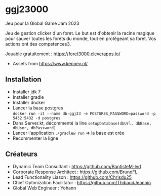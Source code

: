 # ggj23000

Jeu pour la Global Game Jam 2023

Jeu de gestion clicker d'un foret. Le but est d'obtenir la racine magique pour sauver toutes les forets du monde, tout en protégeant sa foret. Vos actions ont des competences3.

Jouable gratuitement : https://foret3000.cleverapps.io/

- Assets from https://www.kenney.nl/

## Installation

- Installer jdk 7
- Installer gradle
- Installer docker
- Lancer la base postgres  
`docker run -it --name db-ggj23 -e POSTGRES_PASSWORD=password -p 5432:5432 -d postgres`
- Dans Server.kt, décommenté la line `setupDatabase(dbUrl, dbBase, dbUser, dbPassword)`
- Lancer l'application `./gradlew run` => la base est crée
- Recommenter la ligne

## Créateurs

- Dynamic Team Consultant : https://github.com/BaptisteM-lvd
- Corporate Response Architect : https://github.com/BrunoFL
- Lead Functionality Liason : https://github.com/Chrisdu25
- Chief Optimization Facilitator : https://github.com/ThibaudJeannin
- Global Web Engineer : Yohann
